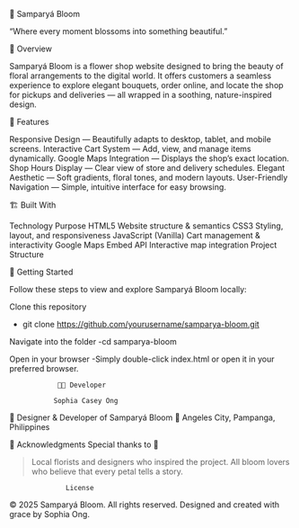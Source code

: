 🌷 Samparyá Bloom

“Where every moment blossoms into something beautiful.”


🌼 Overview

Samparyá Bloom is a flower shop website designed to bring the beauty of floral arrangements to the digital world.
It offers customers a seamless experience to explore elegant bouquets, order online, and locate the shop for pickups and deliveries — all wrapped in a soothing, nature-inspired design.

💐 Features

Responsive Design — Beautifully adapts to desktop, tablet, and mobile screens.
Interactive Cart System — Add, view, and manage items dynamically.
Google Maps Integration — Displays the shop’s exact location.
Shop Hours Display — Clear view of store and delivery schedules.
Elegant Aesthetic — Soft gradients, floral tones, and modern layouts.
User-Friendly Navigation — Simple, intuitive interface for easy browsing.

🏗️ Built With

Technology	Purpose
HTML5	Website structure & semantics
CSS3	Styling, layout, and responsiveness
JavaScript (Vanilla)	Cart management & interactivity
Google Maps Embed API	Interactive map integration
Project Structure

🚀 Getting Started

Follow these steps to view and explore Samparyá Bloom locally:

Clone this repository
- git clone https://github.com/yourusername/samparya-bloom.git

Navigate into the folder
-cd samparya-bloom

Open in your browser
-Simply double-click index.html or open it in your preferred browser.

                👩‍💻 Developer

               Sophia Casey Ong
🌸 Designer & Developer of Samparyá Bloom
📍 Angeles City, Pampanga, Philippines

🪻 Acknowledgments
Special thanks to 🌺
> Local florists and designers who inspired the project.
> All bloom lovers who believe that every petal tells a story.

                  License
© 2025 Samparyá Bloom. All rights reserved.
Designed and created with grace by Sophia Ong.
